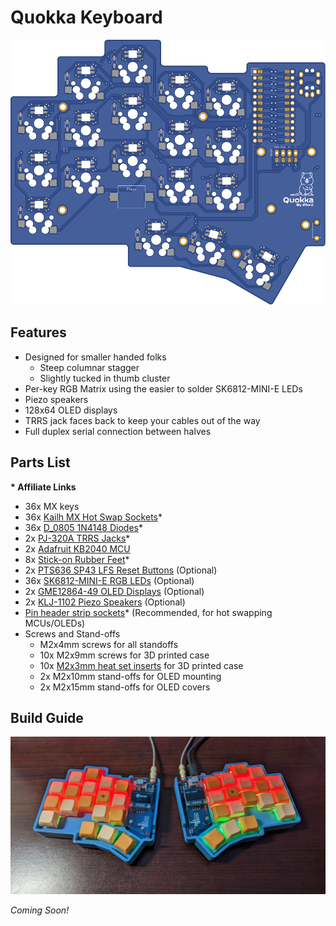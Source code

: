# Quokka Keyboard

![Quokka Keyboard PCB](img/render.svg)

## Features

- Designed for smaller handed folks
    - Steep columnar stagger
    - Slightly tucked in thumb cluster
- Per-key RGB Matrix using the easier to solder SK6812-MINI-E LEDs
- Piezo speakers
- 128x64 OLED displays
- TRRS jack faces back to keep your cables out of the way
- Full duplex serial connection between halves

## Parts List

**\* Affiliate Links**

- 36x MX keys
- 36x [Kailh MX Hot Swap Sockets](https://amzn.to/3pdbQfA)*
- 36x [D_0805 1N4148 Diodes](https://amzn.to/3pfWarV)*
- 2x [PJ-320A TRRS Jacks](https://amzn.to/3NHV4iI)*
- 2x [Adafruit KB2040 MCU](https://www.adafruit.com/product/5302)
- 8x [Stick-on Rubber Feet](https://amzn.to/3HISXHJ)*
- 2x [PTS636 SP43 LFS Reset Buttons](https://www.digikey.com/en/products/detail/c-k/PTS636-SP43-LFS/10071717) (Optional)
- 36x [SK6812-MINI-E RGB LEDs](https://www.diykeyboards.com/parts/product/sk6812-mini-e-rgb-led) (Optional)
- 2x [GME12864-49 OLED Displays](https://www.littlekeyboards.com/products/128x64-oled-screen) (Optional)
- 2x [KLJ-1102 Piezo Speakers](https://keeb.io/collections/diy-parts/products/piezo-speaker) (Optional)
- [Pin header strip sockets](https://amzn.to/3VFhROo)* (Recommended, for hot swapping MCUs/OLEDs)
- Screws and Stand-offs
    - M2x4mm screws for all standoffs
    - 10x M2x9mm screws for 3D printed case
    - 10x [M2x3mm heat set inserts](https://www.mcmaster.com/97163A146/) for 3D printed case
    - 2x M2x10mm stand-offs for OLED mounting
    - 2x M2x15mm stand-offs for OLED covers

## Build Guide

![Quokka Keyboard](img/build.jpg)

*Coming Soon!*
